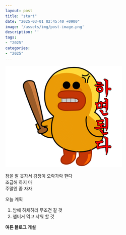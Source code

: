 ```yaml
---
layout: post
title: "start"
date: "2025-03-01 02:45:40 +0900"
image: '/assets/img/post-image.png'
description: ''
tags:
- "2025"
categories:
- "2025"
---
```


![하면된다](../assets/img/mad%20chick.png)

잠을 잘 못자서 감정이 오락가락 한다  
조급해 하지 마  
주말엔 좀 자자


오늘 계획
1. 밤에 하체하러 무조건 갈 것
2. 햄버거 먹고 샤워 할 것




**여튼 블로그 개설**